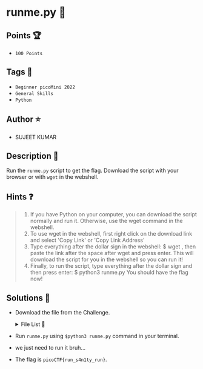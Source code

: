 # runme.py 🏃
## Points 🏆
- ```100 Points```

## Tags 🔗
- ```Beginner picoMini 2022```
- ```General Skills```
- ```Python```

## Author ⭐
- SUJEET KUMAR

## Description :book:
Run the ```runme.py``` script to get the flag. Download the script with your browser or with ```wget``` in the webshell.

## Hints ❓
> 1. If you have Python on your computer, you can download the script normally and run it. Otherwise, use the wget command in the webshell.
> 2. To use wget in the webshell, first right click on the download link and select 'Copy Link' or 'Copy Link Address'
> 3. Type everything after the dollar sign in the webshell: $ wget , then paste the link after the space after wget and press enter. This will download the script for you in the webshell so you can run it!
> 4. Finally, to run the script, type everything after the dollar sign and then press enter: $ python3 runme.py You should have the flag now!

## Solutions 🎯
- Download the file from the Challenge.

  <details>
  
  <summary>File List 📁</summary>
  
  |FILE|DOWNLOAD FILE|VIEW FILE|
  |----|-------------|----------|
  |runme.py|[Download](https://artifacts.picoctf.net/c/86/runme.py)|[Click here](https://github.com/rhfnx/picoCTF/tree/main/Beginner%20picoMini%202022/runme.py/runme.py)|
  
  </details>

- Run ```runme.py``` using ```$python3 runme.py``` command in your terminal.
- we just need to run it bruh...
- The flag is ```picoCTF{run_s4n1ty_run}```.

